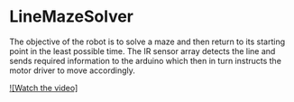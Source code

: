 # LineMazeSolver

The objective of the robot is to solve a maze and then return to its starting point in the least possible time. The IR sensor array detects the line and sends required information to the arduino which then in turn instructs the motor driver to move accordingly.

[![Watch the video]](https://www.youtube.com/watch?v=L626kZ1oaC0)

<!-- [![Watch the video](https://hackster.imgix.net/uploads/attachments/1196198/_yI59w8pKDD.blob?auto=compress%2Cformat&w=900&h=675&fit=min)](https://www.youtube.com/watch?v=L626kZ1oaC0) -->

<!-- ![alt text](https://hackster.imgix.net/uploads/attachments/1196198/_yI59w8pKDD.blob?auto=compress%2Cformat&w=900&h=675&fit=min)
 -->

